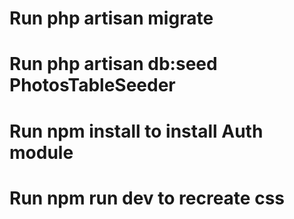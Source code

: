 # Run php artisan migrate
# Run php artisan db:seed PhotosTableSeeder
# Run npm install to install Auth module
# Run npm run dev to recreate css
